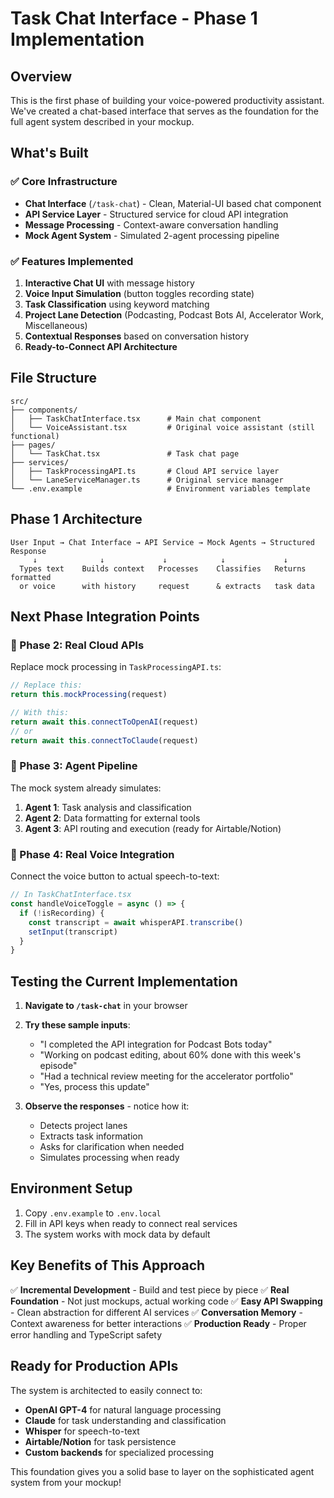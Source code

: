 # Task Chat Interface - Phase 1 Implementation

## Overview

This is the first phase of building your voice-powered productivity assistant. We've created a chat-based interface that serves as the foundation for the full agent system described in your mockup.

## What's Built

### ✅ Core Infrastructure
- **Chat Interface** (`/task-chat`) - Clean, Material-UI based chat component
- **API Service Layer** - Structured service for cloud API integration
- **Message Processing** - Context-aware conversation handling
- **Mock Agent System** - Simulated 2-agent processing pipeline

### ✅ Features Implemented
1. **Interactive Chat UI** with message history
2. **Voice Input Simulation** (button toggles recording state)
3. **Task Classification** using keyword matching
4. **Project Lane Detection** (Podcasting, Podcast Bots AI, Accelerator Work, Miscellaneous)
5. **Contextual Responses** based on conversation history
6. **Ready-to-Connect API Architecture**

## File Structure

```
src/
├── components/
│   ├── TaskChatInterface.tsx      # Main chat component
│   └── VoiceAssistant.tsx         # Original voice assistant (still functional)
├── pages/
│   └── TaskChat.tsx               # Task chat page
├── services/
│   ├── TaskProcessingAPI.ts       # Cloud API service layer
│   └── LaneServiceManager.ts      # Original service manager
└── .env.example                   # Environment variables template
```

## Phase 1 Architecture

```
User Input → Chat Interface → API Service → Mock Agents → Structured Response
     ↓              ↓             ↓            ↓             ↓
  Types text    Builds context   Processes    Classifies   Returns formatted
  or voice      with history     request      & extracts   task data
```

## Next Phase Integration Points

### 🔄 Phase 2: Real Cloud APIs
Replace mock processing in `TaskProcessingAPI.ts`:
```typescript
// Replace this:
return this.mockProcessing(request)

// With this:
return await this.connectToOpenAI(request)
// or
return await this.connectToClaude(request)
```

### 🔄 Phase 3: Agent Pipeline
The mock system already simulates:
1. **Agent 1**: Task analysis and classification
2. **Agent 2**: Data formatting for external tools
3. **Agent 3**: API routing and execution (ready for Airtable/Notion)

### 🔄 Phase 4: Real Voice Integration
Connect the voice button to actual speech-to-text:
```typescript
// In TaskChatInterface.tsx
const handleVoiceToggle = async () => {
  if (!isRecording) {
    const transcript = await whisperAPI.transcribe()
    setInput(transcript)
  }
}
```

## Testing the Current Implementation

1. **Navigate to `/task-chat`** in your browser
2. **Try these sample inputs**:
   - "I completed the API integration for Podcast Bots today"
   - "Working on podcast editing, about 60% done with this week's episode"
   - "Had a technical review meeting for the accelerator portfolio"
   - "Yes, process this update"

3. **Observe the responses** - notice how it:
   - Detects project lanes
   - Extracts task information
   - Asks for clarification when needed
   - Simulates processing when ready

## Environment Setup

1. Copy `.env.example` to `.env.local`
2. Fill in API keys when ready to connect real services
3. The system works with mock data by default

## Key Benefits of This Approach

✅ **Incremental Development** - Build and test piece by piece
✅ **Real Foundation** - Not just mockups, actual working code
✅ **Easy API Swapping** - Clean abstraction for different AI services
✅ **Conversation Memory** - Context awareness for better interactions
✅ **Production Ready** - Proper error handling and TypeScript safety

## Ready for Production APIs

The system is architected to easily connect to:
- **OpenAI GPT-4** for natural language processing
- **Claude** for task understanding and classification  
- **Whisper** for speech-to-text
- **Airtable/Notion** for task persistence
- **Custom backends** for specialized processing

This foundation gives you a solid base to layer on the sophisticated agent system from your mockup!
